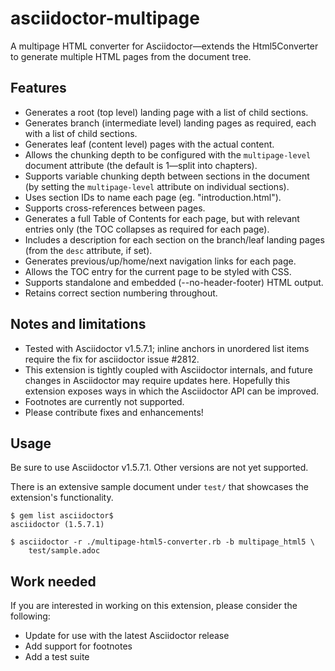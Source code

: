 # asciidoctor-multipage

A multipage HTML converter for Asciidoctor—extends the Html5Converter to
generate multiple HTML pages from the document tree.

## Features

- Generates a root (top level) landing page with a list of child sections.
- Generates branch (intermediate level) landing pages as required, each with
  a list of child sections.
- Generates leaf (content level) pages with the actual content.
- Allows the chunking depth to be configured with the `multipage-level`
  document attribute (the default is 1—split into chapters).
- Supports variable chunking depth between sections in the document (by
  setting the `multipage-level` attribute on individual sections).
- Uses section IDs to name each page (eg. "introduction.html").
- Supports cross-references between pages.
- Generates a full Table of Contents for each page, but with relevant entries
  only (the TOC collapses as required for each page).
- Includes a description for each section on the branch/leaf landing pages
  (from the `desc` attribute, if set).
- Generates previous/up/home/next navigation links for each page.
- Allows the TOC entry for the current page to be styled with CSS.
- Supports standalone and embedded (--no-header-footer) HTML output.
- Retains correct section numbering throughout.

## Notes and limitations

- Tested with Asciidoctor v1.5.7.1; inline anchors in unordered list items
  require the fix for asciidoctor issue #2812.
- This extension is tightly coupled with Asciidoctor internals, and future
  changes in Asciidoctor may require updates here. Hopefully this extension
  exposes ways in which the Asciidoctor API can be improved.
- Footnotes are currently not supported.
- Please contribute fixes and enhancements!

## Usage

Be sure to use Asciidoctor v1.5.7.1. Other versions are not yet supported.

There is an extensive sample document under `test/` that showcases the
extension's functionality.

```
$ gem list asciidoctor$
asciidoctor (1.5.7.1)

$ asciidoctor -r ./multipage-html5-converter.rb -b multipage_html5 \
    test/sample.adoc
```

## Work needed

If you are interested in working on this extension, please consider the
following:

- Update for use with the latest Asciidoctor release
- Add support for footnotes
- Add a test suite

